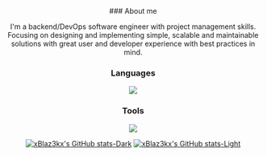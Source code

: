 <div align="center">
### About me

I'm a backend/DevOps software engineer with project management skills. Focusing on designing and implementing simple, scalable and maintainable solutions with great user and developer experience with best practices in mind.

### Languages

<a href="https://skillicons.dev">
   <img src="https://skillicons.dev/icons?i=go,kotlin,python,git,terraform" />
</a>

### Tools

<a href="https://skillicons.dev">
  <img src="https://skillicons.dev/icons?i=linux,docker,grafana,prometheus,rabbitmq,postman,redis,k8s,mongo,kafka,raspberrypi&perline=5" />
</a>
  
<br>

[![xBlaz3kx's GitHub stats-Dark](https://github-readme-stats.vercel.app/api?username=xBlaz3kx&show_icons=true&theme=dark#gh-dark-mode-only)](https://github.com/anuraghazra/github-readme-stats#gh-dark-mode-only)
[![xBlaz3kx's GitHub stats-Light](https://github-readme-stats.vercel.app/api?username=xBlaz3kx&show_icons=true&theme=default#gh-light-mode-only)](https://github.com/anuraghazra/github-readme-stats#gh-light-mode-only)

</div>
